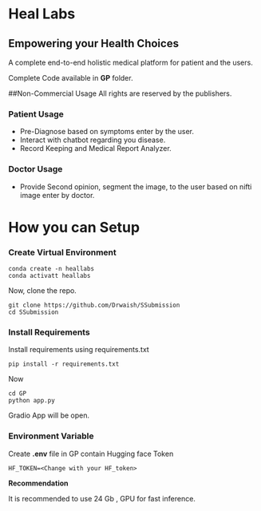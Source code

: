 # Heal Labs 
## Empowering your Health Choices


A complete end-to-end holistic medical platform for patient and the users.

Complete Code available in **GP** folder. 

##Non-Commercial Usage
All rights are reserved by the publishers.

### Patient Usage  
- Pre-Diagnose based on symptoms enter by the user.
- Interact with chatbot regarding  you disease.
- Record Keeping and Medical Report Analyzer.

### Doctor Usage
- Provide Second opinion, segment the image,  to the user based on nifti image enter by doctor.

# How you can Setup
### Create Virtual Environment
```
conda create -n heallabs
conda activatt heallabs
```
Now, clone the repo.
```
git clone https://github.com/Drwaish/SSubmission
cd SSubmission
```
### Install Requirements
Install requirements  using requirements.txt
```
pip install -r requirements.txt
```
Now 
```
cd GP
python app.py
```
Gradio App will be open.

### Environment Variable
Create **.env** file in GP contain Hugging face Token
```
HF_TOKEN=<Change with your HF_token>
```

**Recommendation**

It is recommended to use 24 Gb , GPU for fast inference. 


